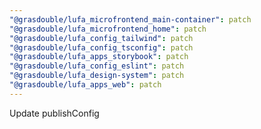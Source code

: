 ```yaml
---
"@grasdouble/lufa_microfrontend_main-container": patch
"@grasdouble/lufa_microfrontend_home": patch
"@grasdouble/lufa_config_tailwind": patch
"@grasdouble/lufa_config_tsconfig": patch
"@grasdouble/lufa_apps_storybook": patch
"@grasdouble/lufa_config_eslint": patch
"@grasdouble/lufa_design-system": patch
"@grasdouble/lufa_apps_web": patch
---
```


Update publishConfig
